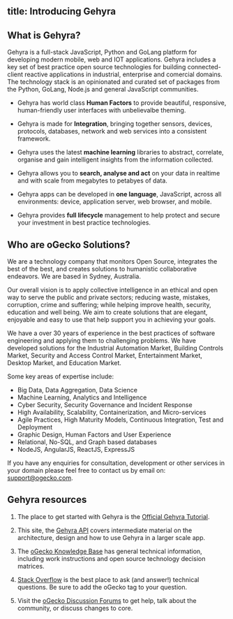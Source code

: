 title: Introducing Gehyra
---

<h2 id="what-is-gehyra">What is Gehyra?</h2>

Gehyra is a full-stack JavaScript, Python and GoLang platform for developing modern mobile, web and IOT applications. Gehyra includes a key set of best practice open source technologies for building connected-client reactive applications in industrial, enterprise and comercial domains. The technology stack is an opinionated and curated set of packages from the Python, GoLang, Node.js and general JavaScript communities.

- Gehyra has world class **Human Factors** to provide beautiful, responsive, human-friendly user interfaces with unbelievalbe theming.

- Gehyra is made for **Integration**, bringing together sensors, devices, protocols, databases, network and web services into a consistent framework.

- Gehyra uses the latest **machine learning** libraries to abstract, correlate, organise and gain intelligent insights from the information collected.

- Gehyra allows you to **search, analyse and act** on your data in realtime and with scale from megabytes to petabyes of data.

- Gehyra apps can be developed in **one language**, JavaScript, across all environments: device, application server, web browser, and mobile.

- Gehyra provides **full lifecycle** management to help protect and secure your investment in best practice technologies.


<h2 id="who-are-ogecko">Who are oGecko Solutions?</h2>

We are a technology company that monitors Open Source, integrates the best of the best, and creates solutions to humanistic collaborative endeavors. We are based in Sydney, Australia.

Our overall vision is to apply collective intelligence in an ethical and open way to serve the public and private sectors; reducing waste, mistakes, corruption, crime and suffering; while helping improve health, security, education and well being. We aim to create solutions that are elegant, enjoyable and easy to use that help support you in achieving your goals. 


We have a over 30 years of experience in the best practices of software engineering and applying them to challenging problems. We have developed solutions for the Industrial Automation Market, Building Controls Market, Security and Access Control Market, Entertainment Market, Desktop Market, and Education Market. 

Some key areas of expertise include:

- Big Data, Data Aggregation, Data Science
- Machine Learning, Analytics and Intelligence
- Cyber Security, Security Governance and Incident Response
- High Availability, Scalability, Containerization, and Micro-services
- Agile Practices, High Maturity Models, Continuous Integration, Test and Deployment
- Graphic Design, Human Factors and User Experience 
- Relational, No-SQL, and Graph based databases
- NodeJS, AngularJS, ReactJS, ExpressJS

If you have any enquiries for consultation, development or other services in your domain please feel free to contact us by email on: support@ogecko.com. 


<h2 id="learning-more">Gehyra resources</h2>

1. The place to get started with Gehyra is the [Official Gehyra Tutorial](https://ogecko.github.io/docs-tutorial).

2. This site, the [Gehyra API](https://ogecko.github.io/docs-api) covers intermediate material on the architecture, design and how to use Gehyra in a larger scale app.

3. The [oGecko Knowledge Base](https://ogecko.github.io/docs-kb) has general technical information, including work instructions and open source technology decision matrices.

4. [Stack Overflow](http://stackoverflow.com/questions/tagged/oGecko) is the best place to ask (and answer!) technical questions. Be sure to add the oGecko tag to your question.

5. Visit the [oGecko Discussion Forums](https://ogecko.github.io/docs-forum) to get help, talk about the community, or discuss changes to core.


<!-- ABC: hidden comment for cache testing -->
